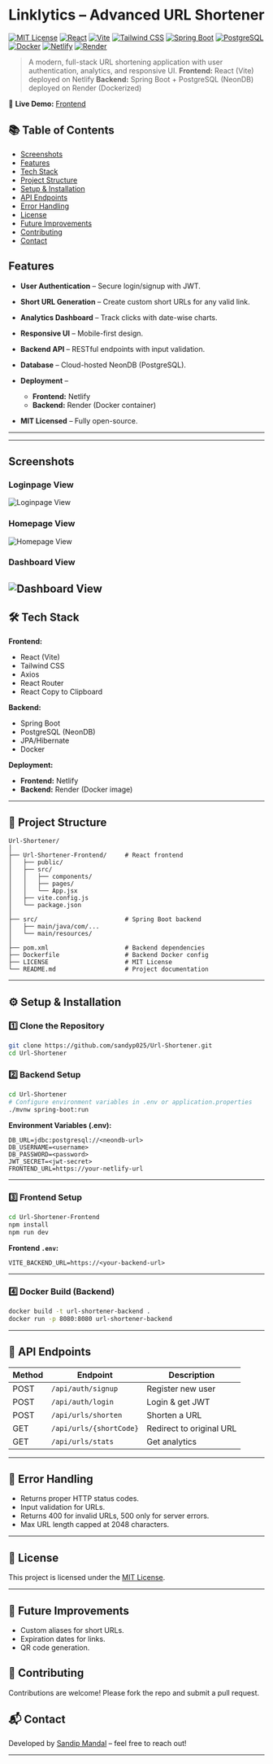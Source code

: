 
# **Linklytics – Advanced URL Shortener**

[![MIT License](https://img.shields.io/badge/license-MIT-blue.svg)](./LICENSE)
[![React](https://img.shields.io/badge/frontend-React-61DAFB?logo=react&logoColor=white)](https://react.dev/)
[![Vite](https://img.shields.io/badge/build-Vite-646CFF?logo=vite&logoColor=white)](https://vitejs.dev/)
[![Tailwind CSS](https://img.shields.io/badge/style-Tailwind_CSS-38B2AC?logo=tailwind-css&logoColor=white)](https://tailwindcss.com/)
[![Spring Boot](https://img.shields.io/badge/backend-Spring%20Boot-6DB33F?logo=springboot&logoColor=white)](https://spring.io/projects/spring-boot)
[![PostgreSQL](https://img.shields.io/badge/database-PostgreSQL-4169E1?logo=postgresql&logoColor=white)](https://www.postgresql.org/)
[![Docker](https://img.shields.io/badge/container-Docker-2496ED?logo=docker&logoColor=white)](https://www.docker.com/)
[![Netlify](https://img.shields.io/badge/deployed%20on-Netlify-00C7B7?logo=netlify&logoColor=white)](https://www.netlify.com/)
[![Render](https://img.shields.io/badge/deployed%20on-Render-46E3B7?logo=render&logoColor=white)](https://render.com/)



> A modern, full-stack URL shortening application with user authentication, analytics, and responsive UI.
> **Frontend:** React (Vite) deployed on Netlify
> **Backend:** Spring Boot + PostgreSQL (NeonDB) deployed on Render (Dockerized)

🔗 **Live Demo:** [Frontend](https://url-shortnerx.netlify.app/) 

## 📚 Table of Contents
- [Screenshots](#screenshots)
- [Features](#features)
- [Tech Stack](#🛠-tech-stack)
- [Project Structure](#📂-project-structure)
- [Setup & Installation](#⚙️-setup--installation)
- [API Endpoints](#📡-api-endpoints)
- [Error Handling](#🛑-error-handling)
- [License](#📝-license)
- [Future Improvements](#📌-future-improvements)
- [Contributing](#🤝-contributing)
- [Contact](#📬-contact)




## **Features**

* **User Authentication** – Secure login/signup with JWT.
* **Short URL Generation** – Create custom short URLs for any valid link.
* **Analytics Dashboard** – Track clicks with date-wise charts.
* **Responsive UI** – Mobile-first design.
* **Backend API** – RESTful endpoints with input validation.
* **Database** – Cloud-hosted NeonDB (PostgreSQL).
* **Deployment** –

  * **Frontend:** Netlify
  * **Backend:** Render (Docker container)
* **MIT Licensed** – Fully open-source.

---


---
## Screenshots

### Loginpage View
![Loginpage View](screenshots/Loginpage-View.png)

### Homepage View
![Homepage View](screenshots/Homepage-View.png) 

### Dashboard View
![Dashboard View](screenshots/Dashboard-View.png)
---

## **🛠 Tech Stack**

**Frontend:**

* React (Vite)
* Tailwind CSS
* Axios
* React Router
* React Copy to Clipboard

**Backend:**

* Spring Boot
* PostgreSQL (NeonDB)
* JPA/Hibernate
* Docker

**Deployment:**

* **Frontend:** Netlify
* **Backend:** Render (Docker image)

---

## **📂 Project Structure**

```
Url-Shortener/
│
├── Url-Shortener-Frontend/     # React frontend
│   ├── public/
│   ├── src/
│   │   ├── components/
│   │   ├── pages/
│   │   └── App.jsx
│   ├── vite.config.js
│   └── package.json
│
├── src/                        # Spring Boot backend
│   ├── main/java/com/...
│   └── main/resources/
│
├── pom.xml                     # Backend dependencies
├── Dockerfile                  # Backend Docker config
├── LICENSE                     # MIT License
└── README.md                   # Project documentation
```

---

## **⚙️ Setup & Installation**

### **1️⃣ Clone the Repository**

```bash
git clone https://github.com/sandyp025/Url-Shortener.git
cd Url-Shortener
```

### **2️⃣ Backend Setup**

```bash
cd Url-Shortener
# Configure environment variables in .env or application.properties
./mvnw spring-boot:run
```

**Environment Variables (.env):**

```env
DB_URL=jdbc:postgresql://<neondb-url>
DB_USERNAME=<username>
DB_PASSWORD=<password>
JWT_SECRET=<jwt-secret>
FRONTEND_URL=https://your-netlify-url
```

---

### **3️⃣ Frontend Setup**

```bash
cd Url-Shortener-Frontend
npm install
npm run dev
```

**Frontend `.env`:**

```env
VITE_BACKEND_URL=https://<your-backend-url>
```

---

### **4️⃣ Docker Build (Backend)**

```bash
docker build -t url-shortener-backend .
docker run -p 8080:8080 url-shortener-backend
```

---

## **📡 API Endpoints**

| Method | Endpoint                | Description              |
| ------ | ----------------------- | ------------------------ |
| POST   | `/api/auth/signup`      | Register new user        |
| POST   | `/api/auth/login`       | Login & get JWT          |
| POST   | `/api/urls/shorten`     | Shorten a URL            |
| GET    | `/api/urls/{shortCode}` | Redirect to original URL |
| GET    | `/api/urls/stats`       | Get analytics            |

---

## **🛑 Error Handling**

* Returns proper HTTP status codes.
* Input validation for URLs.
* Returns 400 for invalid URLs, 500 only for server errors.
* Max URL length capped at 2048 characters.

---

## **📝 License**

This project is licensed under the [MIT License](./LICENSE).

---

## **📌 Future Improvements**

* Custom aliases for short URLs.
* Expiration dates for links.
* QR code generation.

## 🤝 Contributing
Contributions are welcome! Please fork the repo and submit a pull request.


## 📬 Contact
Developed by [Sandip Mandal](https://github.com/sandyp025) – feel free to reach out!


---
